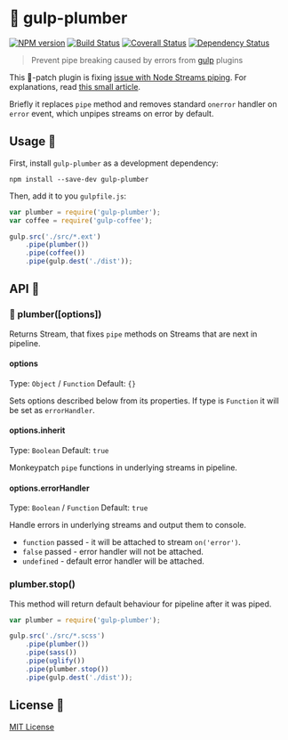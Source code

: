 # :monkey: gulp-plumber
[![NPM version][npm-image]][npm-url] [![Build Status][travis-image]][travis-url] [![Coverall Status][coverall-image]][coverall-url] [![Dependency Status][depstat-image]][depstat-url]

> Prevent pipe breaking caused by errors from [gulp](https://github.com/wearefractal/gulp) plugins

This :monkey:-patch plugin is fixing [issue with Node Streams piping](https://github.com/gulpjs/gulp/issues/91). For explanations, read [this small article](https://gist.github.com/floatdrop/8269868).

Briefly it replaces `pipe` method and removes standard `onerror` handler on `error` event, which unpipes streams on error by default.

## Usage :monkey:

First, install `gulp-plumber` as a development dependency:

```shell
npm install --save-dev gulp-plumber
```

Then, add it to you `gulpfile.js`:

```javascript
var plumber = require('gulp-plumber');
var coffee = require('gulp-coffee');

gulp.src('./src/*.ext')
	.pipe(plumber())
	.pipe(coffee())
	.pipe(gulp.dest('./dist'));
```

## API :monkey:

### :monkey: plumber([options])

Returns Stream, that fixes `pipe` methods on Streams that are next in pipeline.

#### options
Type: `Object` / `Function`
Default: `{}`

Sets options described below from its properties. If type is `Function` it will be set as `errorHandler`.

#### options.inherit
Type: `Boolean`
Default: `true`

Monkeypatch `pipe` functions in underlying streams in pipeline.

#### options.errorHandler
Type: `Boolean` / `Function`
Default: `true`

Handle errors in underlying streams and output them to console.
 * `function` passed - it will be attached to stream `on('error')`.
 * `false` passed - error handler will not be attached.
 * `undefined` - default error handler will be attached.

### plumber.stop()

This method will return default behaviour for pipeline after it was piped.

```javascript
var plumber = require('gulp-plumber');

gulp.src('./src/*.scss')
    .pipe(plumber())
    .pipe(sass())
    .pipe(uglify())
    .pipe(plumber.stop())
    .pipe(gulp.dest('./dist'));
```

## License :monkey:

[MIT License](http://en.wikipedia.org/wiki/MIT_License)

[npm-url]: https://npmjs.org/package/gulp-plumber
[npm-image]: https://badge.fury.io/js/gulp-plumber.svg

[travis-url]: http://travis-ci.org/floatdrop/gulp-plumber
[travis-image]: https://secure.travis-ci.org/floatdrop/gulp-plumber.svg?branch=master

[coverall-url]: https://coveralls.io/r/floatdrop/gulp-plumber
[coverall-image]: http://img.shields.io/coveralls/floatdrop/gulp-plumber.svg


[depstat-url]: https://david-dm.org/floatdrop/gulp-plumber
[depstat-image]: https://david-dm.org/floatdrop/gulp-plumber.svg?theme=shields.io
